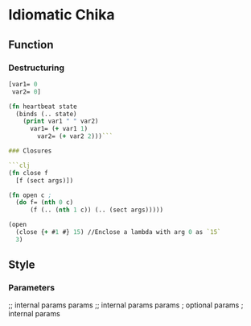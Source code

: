 
# Idiomatic Chika

## Function

### Destructuring

```clj
[var1= 0
 var2= 0]

(fn heartbeat state
  (binds (.. state)
  	(print var1 " " var2)
	  var1= (+ var1 1)
		var2= (+ var2 2)))```

### Closures

```clj
(fn close f
  [f (sect args)])

(fn open c ;
  (do f= (nth 0 c)
	  (f (.. (nth 1 c)) (.. (sect args)))))

(open
  (close {+ #1 #} 15) //Enclose a lambda with arg 0 as `15`
  3)
```

## Style

### Parameters

;; internal params
params ;; internal params
params ; optional params ; internal params